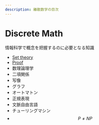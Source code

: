 ```yaml
---
description: 離散数学の目次
---
```


# Discrete Math

情報科学で概念を把握するのに必要となる知識

* [Set theory](set-theory.md)
* [Proof](proof.md)
* 数理論理学
* 二項関係
* 写像
* グラフ
* オートマトン
* 正規表現
* 文脈自由言語
* チューリングマシン
* $$P\not=NP$$

